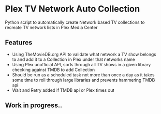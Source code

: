 # Plex TV Network Auto Collection
Python script to automatically create Network based TV collections to recreate TV network lists in Plex Media Center

## Features
- Using TheMovieDB.org API to validate what network a TV show belongs to and add it to a Collection in Plex under that networks name
- Using Plex unofficial API, sorts through all TV shows in a given library checking against TMDB to add Collection
- Should be run as a scheduled task not more than once a day as it takes some time to roll through large libraries and prevents hammering TMDB api
- Wait and Retry added if TMDB api or Plex times out

## Work in progress..
